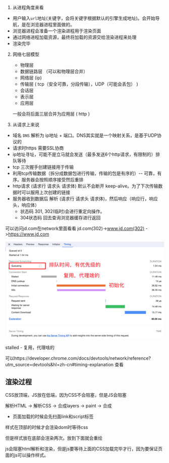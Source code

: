1. 从进程角度来看

- 用户输入`url`地址(关键字，会将关键字根据默认的引擎生成地址)。会开始导航，是在浏览器进程里面做的。
- 浏览器进程会准备一个渲染进程用于渲染页面
- 通过网络进程加载资源，最终将加载的资源交给渲染进程来处理
- 渲染完毕

2. 网络七层模型

   - 物理层
   - 数据链路层 （可以和物理层合并）
   - 网络层 (ip)
   - 传输层 ( tcp（安全可靠，分段传输），UDP（可能会丢包） )
   - 会话层
   - 表示层
   - 应用层 

   一般会将后面三层合并为应用层 ( http )

3. 从请求上来说

- 域名 `DNS` 解析为 ip地址 + 端口。DNS其实就是一个映射关系，是基于UDP协议的
- 请求时https  需要SSL协商
- ip地址寻址，可能不是立马就会发送（最多发送6个http请求，有限制的）排队等待
- tcp 三次握手创建链接用于传输
- 利用tcp传输数据（拆分成数据包进行传输，传输的包是有序的）-- 可靠，有序。服务器会按照顺序接受然后重排
- http请求 (请求行 请求头 请求体) 默认不会断开 keep-alive。为了下次传输数据时可以服用上次创建的链接
- 服务器收到数据后 解析 (请求行 请求头 请求体)，然后响应（响应行，响应头，响应体）
  - 状态码 301, 302(临时)会进行重定向操作。
  - 304状态码 回去查询浏览器缓存进行返回

可以访问jd.com在network里面看看   jd.com(302)->www.jd.com(302) ->https://www.jd.com

<img src="assets/image-20240119112843499.png" alt="image-20240119112843499" style="zoom:50%;" />

stalled - 复用，代理啥的

可以https://developer.chrome.com/docs/devtools/network/reference?utm_source=devtools&hl=zh-cn#timing-explanation 查看

## 渲染过程

CSS放顶端，JS放在低端，因为CSS不会阻塞，但是JS会阻塞

解析HTML -> 解析CSS -> 合成layers -> paint -> 合成

- 页面加载的时候会先扫面link和script标签



样式在顶部的时候才会渲染dom时等待css

但是样式放在底部会渲染两次。放到下面就会重绘



js会阻塞html解析和渲染，但是js要等待上面的CSS加载完毕才行，因为要保证页面的js可以操作样式。



